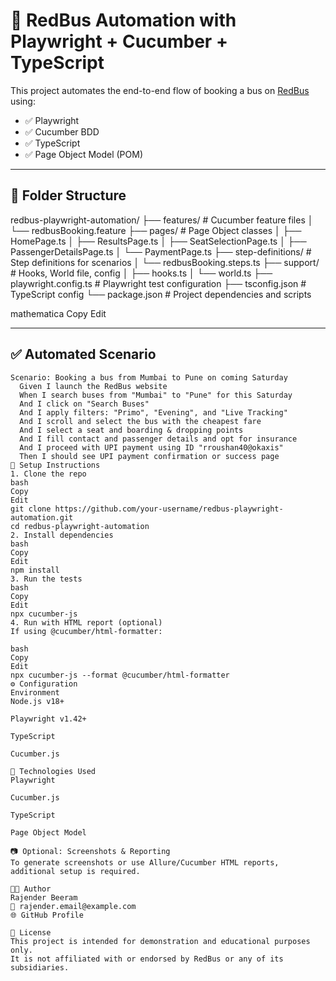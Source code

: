 # 🚌 RedBus Automation with Playwright + Cucumber + TypeScript

This project automates the end-to-end flow of booking a bus on [RedBus](https://www.redbus.in/) using:

- ✅ Playwright
- ✅ Cucumber BDD
- ✅ TypeScript
- ✅ Page Object Model (POM)

---

## 📁 Folder Structure

redbus-playwright-automation/
├── features/ # Cucumber feature files
│ └── redbusBooking.feature
├── pages/ # Page Object classes
│ ├── HomePage.ts
│ ├── ResultsPage.ts
│ ├── SeatSelectionPage.ts
│ ├── PassengerDetailsPage.ts
│ └── PaymentPage.ts
├── step-definitions/ # Step definitions for scenarios
│ └── redbusBooking.steps.ts
├── support/ # Hooks, World file, config
│ ├── hooks.ts
│ └── world.ts
├── playwright.config.ts # Playwright test configuration
├── tsconfig.json # TypeScript config
└── package.json # Project dependencies and scripts

mathematica
Copy
Edit

---

## ✅ Automated Scenario

```gherkin
Scenario: Booking a bus from Mumbai to Pune on coming Saturday
  Given I launch the RedBus website
  When I search buses from "Mumbai" to "Pune" for this Saturday
  And I click on "Search Buses"
  And I apply filters: "Primo", "Evening", and "Live Tracking"
  And I scroll and select the bus with the cheapest fare
  And I select a seat and boarding & dropping points
  And I fill contact and passenger details and opt for insurance
  And I proceed with UPI payment using ID "rroushan40@okaxis"
  Then I should see UPI payment confirmation or success page
🚀 Setup Instructions
1. Clone the repo
bash
Copy
Edit
git clone https://github.com/your-username/redbus-playwright-automation.git
cd redbus-playwright-automation
2. Install dependencies
bash
Copy
Edit
npm install
3. Run the tests
bash
Copy
Edit
npx cucumber-js
4. Run with HTML report (optional)
If using @cucumber/html-formatter:

bash
Copy
Edit
npx cucumber-js --format @cucumber/html-formatter
⚙️ Configuration
Environment
Node.js v18+

Playwright v1.42+

TypeScript

Cucumber.js

🧪 Technologies Used
Playwright

Cucumber.js

TypeScript

Page Object Model

📷 Optional: Screenshots & Reporting
To generate screenshots or use Allure/Cucumber HTML reports, additional setup is required.

👨‍💻 Author
Rajender Beeram
📧 rajender.email@example.com
🌐 GitHub Profile

📄 License
This project is intended for demonstration and educational purposes only.
It is not affiliated with or endorsed by RedBus or any of its subsidiaries.